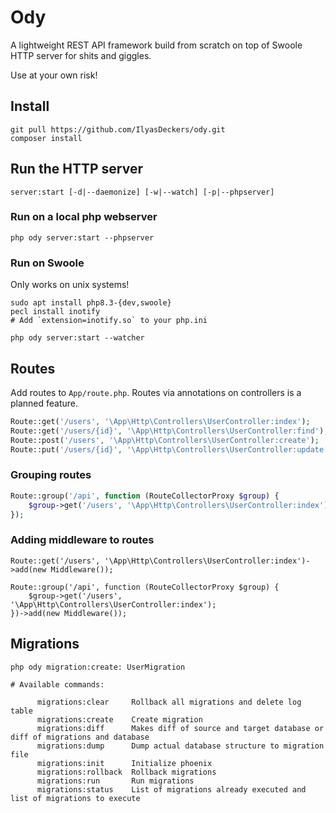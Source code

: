 # Ody

A lightweight REST API framework build from scratch on top of Swoole HTTP server for shits and giggles.

Use at your own risk!

## Install
```
git pull https://github.com/IlyasDeckers/ody.git
composer install
```

## Run the HTTP server
```
server:start [-d|--daemonize] [-w|--watch] [-p|--phpserver]
```

### Run on a local php webserver
```
php ody server:start --phpserver
```

### Run on Swoole
Only works on unix systems!
```
sudo apt install php8.3-{dev,swoole}
pecl install inotify
# Add `extension=inotify.so` to your php.ini

php ody server:start --watcher
```

## Routes
Add routes to `App/route.php`. Routes via annotations on controllers is a planned feature.

```php
Route::get('/users', '\App\Http\Controllers\UserController:index');
Route::get('/users/{id}', '\App\Http\Controllers\UserController:find');
Route::post('/users', '\App\Http\Controllers\UserController:create');
Route::put('/users/{id}', '\App\Http\Controllers\UserController:update');
```

### Grouping routes
```php
Route::group('/api', function (RouteCollectorProxy $group) {
    $group->get('/users', '\App\Http\Controllers\UserController:index');
});
```

### Adding middleware to routes
```shell
Route::get('/users', '\App\Http\Controllers\UserController:index')->add(new Middleware());

Route::group('/api', function (RouteCollectorProxy $group) {
    $group->get('/users', '\App\Http\Controllers\UserController:index');
})->add(new Middleware());
```

## Migrations
```
php ody migration:create: UserMigration

# Available commands:

      migrations:clear     Rollback all migrations and delete log table
      migrations:create    Create migration
      migrations:diff      Makes diff of source and target database or diff of migrations and database
      migrations:dump      Dump actual database structure to migration file
      migrations:init      Initialize phoenix
      migrations:rollback  Rollback migrations
      migrations:run       Run migrations
      migrations:status    List of migrations already executed and list of migrations to execute

```
